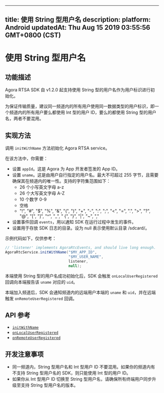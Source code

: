 
---
title: 使用 String 型用户名
description: 
platform: Android
updatedAt: Thu Aug 15 2019 03:55:56 GMT+0800 (CST)
---
# 使用 String 型用户名
## 功能描述
Agora RTSA SDK 自 v1.2.0 起支持使用 String 型的用户名作为用户标识进行初始化。

为保证传输质量，建议同一频道内的所有用户使用同一数据类型的用户标识，即一个频道内的所有用户要么都使用 Int 型的用户 ID，要么的都使用 String 型的用户名，两者不要混用。

## 实现方法
调用 `initWithName` 方法初始化 Agora RTSA service。

在该方法中，你需要：

- 设置 `appId`。这是 Agora 为 App 开发者签发的 App ID。
- 设置 `uname`。这是由用户自行指定的用户名。最大不可超过 255 字节，且需要确保其在频道内的唯一性。支持的字符集范围如下：
	- 26 个小写英文字母 a-z
	- 26 个大写英文字母 A-Z
	- 10 个数字 0-9
	- 空格
	- "!", "#", "$", "%", "&", "(", ")", "+", "-", ":", ";", "<", "=", ".", ">", "?", "@", "[", "]", "^", "_", " {", "}", "|", "~", ","
- 设置事件回调 `events`，用以通知 SDK 在运行过程中发生的事件。
- 设置用于存放 SDK 日志的目录。设为 null 表示使用默认目录 /sdcard/。

示例代码如下，仅供参考：
~~~ java
// 'listener' implements AgoraRtcEvents, and should live long enough.
AgoraRtcService.initWithName("$MY_APP_ID",
                             "$MY_USER_NAME",
						     listener,
                             null);
~~~

本端使用 String 型的用户名成功初始化后，SDK 会触发 `onLocalUserRegistered` 回调向本端报告该 `uname` 对应的 `uid`。

本端加入频道后，SDK 会通知频道内的远端用户本端的 `uname` 和 `uid`，并在远端触发 `onRemoteUserRegistered` 回调。

## API 参考
- [`initWithName`](https://docs.agora.io/cn/RTSA/API%20Reference/rtsa_java/classio_1_1agora_1_1rtc_1_1_agora_rtc_service.html#a198521eef805ceb90f58316b8297d9fe)
- [`onLocalUserRegistered`](https://docs.agora.io/cn/RTSA/API%20Reference/rtsa_java/interfaceio_1_1agora_1_1rtc_1_1_agora_rtc_events.html#aec963b9d6be487e315d809225146ada6)
- [`onRemoteUserRegistered`](https://docs.agora.io/cn/RTSA/API%20Reference/rtsa_java/interfaceio_1_1agora_1_1rtc_1_1_agora_rtc_events.html#ac1826cd7d5075df88e6c59bb933fd044)

## 开发注意事项
- 同一频道内，String 型用户名和 Int 型用户 ID 不要混用。如果你的频道内有不支持 String 型用户名的 SDK，则只能使用 Int 型的用户 ID。
- 如果你从 Int 型用户 ID 切换至 String 型用户名，请确保所有终端用户同步升级至支持 String 型用户名的版本。
